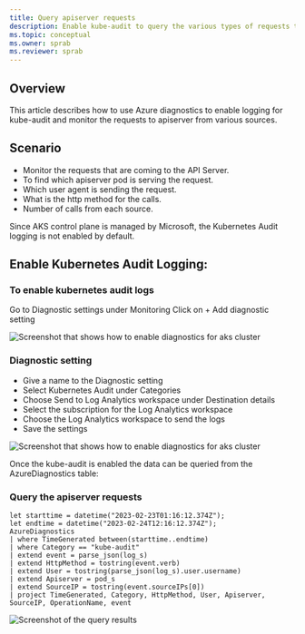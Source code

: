 ```yaml
---
title: Query apiserver requests
description: Enable kube-audit to query the various types of requests to apiserver
ms.topic: conceptual
ms.owner: sprab
ms.reviewer: sprab
---
```


## Overview

This article describes how to use Azure diagnostics to enable logging for kube-audit and monitor the requests to apiserver from various sources.

## Scenario
* Monitor the requests that are coming to the API Server.
* To find which apiserver pod is serving the request.
* Which user agent is sending the request.
* What is the http method for the calls.
* Number of calls from each source.

Since AKS control plane is managed by Microsoft, the Kubernetes Audit logging is not enabled by default.

## Enable Kubernetes Audit Logging:

### To enable kubernetes audit logs 

Go to Diagnostic settings under Monitoring
Click on + Add diagnostic setting



![Screenshot that shows how to enable diagnostics for aks cluster](https://user-images.githubusercontent.com/17014671/221720712-31409209-0860-4bd5-b6f6-39967d96eb4c.png)

### Diagnostic setting
* Give a name to the Diagnostic setting
* Select Kubernetes Audit under Categories
* Choose Send to Log Analytics workspace under Destination details
* Select the subscription for the Log Analytics workspace
* Choose the Log Analytics workspace to send the logs
* Save the settings


![Screenshot that shows how to enable diagnostics for aks cluster](https://user-images.githubusercontent.com/17014671/221721006-02f5f7f6-3e1c-40cc-a26a-9d24297a4235.png)


Once the kube-audit is enabled the data can be queried from the AzureDiagnostics table:


### Query the apiserver requests

```kusto
let starttime = datetime("2023-02-23T01:16:12.374Z");
let endtime = datetime("2023-02-24T12:16:12.374Z");
AzureDiagnostics
| where TimeGenerated between(starttime..endtime)
| where Category == "kube-audit"
| extend event = parse_json(log_s)
| extend HttpMethod = tostring(event.verb)
| extend User = tostring(parse_json(log_s).user.username)
| extend Apiserver = pod_s
| extend SourceIP = tostring(event.sourceIPs[0])
| project TimeGenerated, Category, HttpMethod, User, Apiserver, SourceIP, OperationName, event
```

![Screenshot of the query results](https://user-images.githubusercontent.com/17014671/221722983-b20995df-338b-4d13-8b59-702e4d749890.png)

